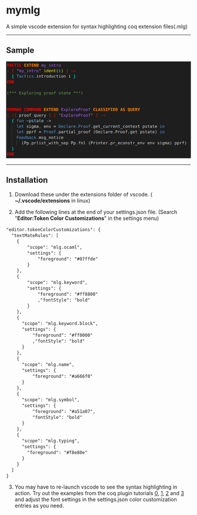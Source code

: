 # mymlg
A simple vscode extension for syntax highlighting coq extension files(.mlg)

<hr/>

## Sample
![sample](./images/sample1.png)
<hr/>

## Installation 
1.  Download these under the extensions folder of vscode. (
  **~/.vscode/extensions** in linux)

2. Add the following lines at the end of your settings.json file. (Search "**Editor:Token Color Customizations**" in the settings menu)
```
"editor.tokenColorCustomizations": {
  "textMateRules": [
    {
        "scope": "mlg.ocaml",
        "settings": {
            "foreground": "#07ffde"
        }
    },
    {
        "scope": "mlg.keyword",
        "settings": {
            "foreground": "#ff8800"
            ,"fontStyle": "bold"
        }
    },
    {
      "scope": "mlg.keyword.block",
      "settings": {
          "foreground": "#ff0000"
          ,"fontStyle": "bold"
      }
    },
    {
      "scope": "mlg.name",
      "settings": {
          "foreground": "#a666f0"
      }
    },
    {
      "scope": "mlg.symbol",
      "settings": {
          "foreground": "#a51a07",
          "fontStyle": "bold"
      }
    },
    {
      "scope": "mlg.typing",
      "settings": {
        "foreground": "#f8e80e"
      }
    }
  ]
}
```
3. You may have to re-launch vscode to see the syntax highlighting in action. Try out the examples from the coq plugin tutorials [0](http:github.com/coq/coq/tree/master/doc/plugin_tutorial/tuto0/src/g_tuto0.mlg), [1](http:github.com/coq/coq/tree/master/doc/plugin_tutorial/tuto1/src/g_tuto1.mlg), [2](http:github.com/coq/coq/tree/master/doc/plugin_tutorial/tuto2/src/g_tuto2.mlg) and [3](http:github.com/coq/coq/tree/master/doc/plugin_tutorial/tuto3/src/g_tuto3.mlg) and adjust the font settings in the settings.json color customization entries as you need.